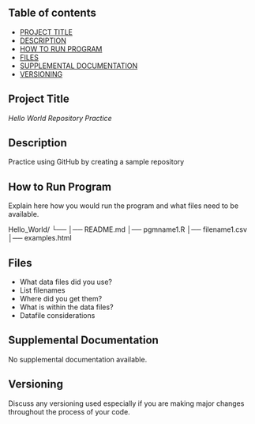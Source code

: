 ## Table of contents

- [PROJECT TITLE](#Project-Title)
- [DESCRIPTION](#Description)
- [HOW TO RUN PROGRAM](#How-to-run-program)
- [FILES](#files)
- [SUPPLEMENTAL DOCUMENTATION](#supplemental-documentation)
- [VERSIONING](#versioning)

## Project Title

*Hello World Repository Practice* 

## Description

Practice using GitHub by creating a sample repository

## How to Run Program 

Explain here how you would run the program and what files need to be available. 

Hello_World/
└── 
    │── README.md
    │── pgmname1.R
    │── filename1.csv
    │── examples.html
   

## Files 

- What data files did you use?  
- List filenames
- Where did you get them?
- What is within the data files?
- Datafile considerations 


## Supplemental Documentation

No supplemental documentation available.

## Versioning

Discuss any versioning used especially if you are making major changes throughout the process of your code.

